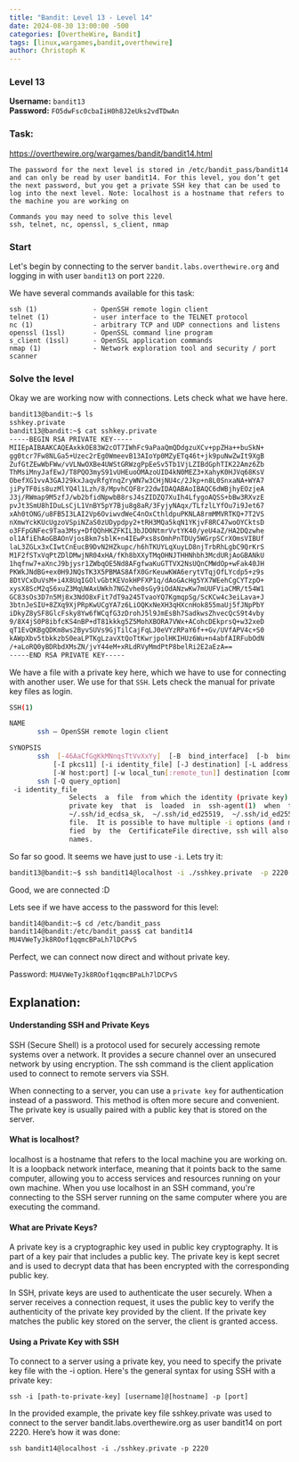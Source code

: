 ```yaml
---
title: "Bandit: Level 13 - Level 14"
date: 2024-08-30 13:00:00 -500 
categories: [OvertheWire, Bandit]
tags: [linux,wargames,bandit,overthewire]
author: Christoph K
---
```


<!-- Change LEVELS -->

### Level 13

**Username:** `bandit13`  
**Password:** `FO5dwFsc0cbaIiH0h8J2eUks2vdTDwAn`

### Task:

<!-- PICTURE FROM TASK -->
https://overthewire.org/wargames/bandit/bandit14.html

    The password for the next level is stored in /etc/bandit_pass/bandit14 and can only be read by user bandit14. For this level, you don’t get the next password, but you get a private SSH key that can be used to log into the next level. Note: localhost is a hostname that refers to the machine you are working on

    Commands you may need to solve this level
    ssh, telnet, nc, openssl, s_client, nmap

<!-- change username bandit!! -->
### Start

Let's begin by connecting to the server `bandit.labs.overthewire.org` and logging in with user `bandit13` on port `2220`.

We have several commands available for this task:


    ssh (1)              - OpenSSH remote login client
    telnet (1)           - user interface to the TELNET protocol
    nc (1)               - arbitrary TCP and UDP connections and listens
    openssl (1ssl)       - OpenSSL command line program
    s_client (1ssl)      - OpenSSL application commands
    nmap (1)             - Network exploration tool and security / port scanner


<!-- CHANGE COMMANDS IF NECCESSARY -->


### Solve the level

Okay we are working now with connections. Lets check what we have here.


```bash
bandit13@bandit:~$ ls
sshkey.private
bandit13@bandit:~$ cat sshkey.private
-----BEGIN RSA PRIVATE KEY-----
MIIEpAIBAAKCAQEAxkkOE83W2cOT7IWhFc9aPaaQmQDdgzuXCv+ppZHa++buSkN+
gg0tcr7Fw8NLGa5+Uzec2rEg0WmeevB13AIoYp0MZyETq46t+jk9puNwZwIt9XgB
ZufGtZEwWbFWw/vVLNwOXBe4UWStGRWzgPpEeSv5Tb1VjLZIBdGphTIK22Amz6Zb
ThMsiMnyJafEwJ/T8PQO3myS91vUHEuoOMAzoUID4kN0MEZ3+XahyK0HJVq68KsV
ObefXG1vvA3GAJ29kxJaqvRfgYnqZryWN7w3CHjNU4c/2Jkp+n8L0SnxaNA+WYA7
jiPyTF0is8uzMlYQ4l1Lzh/8/MpvhCQF8r22dwIDAQABAoIBAQC6dWBjhyEOzjeA
J3j/RWmap9M5zfJ/wb2bfidNpwbB8rsJ4sZIDZQ7XuIh4LfygoAQSS+bBw3RXvzE
pvJt3SmU8hIDuLsCjL1VnBY5pY7Bju8g8aR/3FyjyNAqx/TLfzlLYfOu7i9Jet67
xAh0tONG/u8FB5I3LAI2Vp6OviwvdWeC4nOxCthldpuPKNLA8rmMMVRTKQ+7T2VS
nXmwYckKUcUgzoVSpiNZaS0zUDypdpy2+tRH3MQa5kqN1YKjvF8RC47woOYCktsD
o3FFpGNFec9Taa3Msy+DfQQhHKZFKIL3bJDONtmrVvtYK40/yeU4aZ/HA2DQzwhe
ol1AfiEhAoGBAOnVjosBkm7sblK+n4IEwPxs8sOmhPnTDUy5WGrpSCrXOmsVIBUf
laL3ZGLx3xCIwtCnEucB9DvN2HZkupc/h6hTKUYLqXuyLD8njTrbRhLgbC9QrKrS
M1F2fSTxVqPtZDlDMwjNR04xHA/fKh8bXXyTMqOHNJTHHNhbh3McdURjAoGBANkU
1hqfnw7+aXncJ9bjysr1ZWbqOE5Nd8AFgfwaKuGTTVX2NsUQnCMWdOp+wFak40JH
PKWkJNdBG+ex0H9JNQsTK3X5PBMAS8AfX0GrKeuwKWA6erytVTqjOfLYcdp5+z9s
8DtVCxDuVsM+i4X8UqIGOlvGbtKEVokHPFXP1q/dAoGAcHg5YX7WEehCgCYTzpO+
xysX8ScM2qS6xuZ3MqUWAxUWkh7NGZvhe0sGy9iOdANzwKw7mUUFViaCMR/t54W1
GC83sOs3D7n5Mj8x3NdO8xFit7dT9a245TvaoYQ7KgmqpSg/ScKCw4c3eiLava+J
3btnJeSIU+8ZXq9XjPRpKwUCgYA7z6LiOQKxNeXH3qHXcnHok855maUj5fJNpPbY
iDkyZ8ySF8GlcFsky8Yw6fWCqfG3zDrohJ5l9JmEsBh7SadkwsZhvecQcS9t4vby
9/8X4jS0P8ibfcKS4nBP+dT81kkkg5Z5MohXBORA7VWx+ACohcDEkprsQ+w32xeD
qT1EvQKBgQDKm8ws2ByvSUVs9GjTilCajFqLJ0eVYzRPaY6f++Gv/UVfAPV4c+S0
kAWpXbv5tbkkzbS0eaLPTKgLzavXtQoTtKwrjpolHKIHUz6Wu+n4abfAIRFubOdN
/+aLoRQ0yBDRbdXMsZN/jvY44eM+xRLdRVyMmdPtP8belRi2E2aEzA==
-----END RSA PRIVATE KEY-----

```

We have a file with a private key here, which we have to use for connecting with another user. We use for that `SSH`. Lets check the manual for private key files as login.

```bash
SSH(1)                                                                      General Commands Manual                                                                     SSH(1)

NAME
       ssh — OpenSSH remote login client

SYNOPSIS
       ssh  [-46AaCfGgKkMNnqsTtVvXxYy]  [-B  bind_interface]  [-b  bind_address]  [-c  cipher_spec]  [-D  [bind_address:]port]  [-E log_file] [-e escape_char] [-F configfile]
           [-I pkcs11] [-i identity_file] [-J destination] [-L address] [-l login_name] [-m mac_spec] [-O ctl_cmd] [-o option] [-P tag] [-p port] [-R address]  [-S  ctl_path]
           [-W host:port] [-w local_tun[:remote_tun]] destination [command [argument ...]]
       ssh [-Q query_option]
 -i identity_file
               Selects  a  file  from which the identity (private key) for public key authentication is read.  You can also specify a public key file to use the corresponding
               private key  that  is  loaded  in  ssh-agent(1)  when  the  private  key  file  is  not  present  locally.   The  default  is  ~/.ssh/id_rsa,  ~/.ssh/id_ecdsa,
               ~/.ssh/id_ecdsa_sk,  ~/.ssh/id_ed25519,  ~/.ssh/id_ed25519_sk and ~/.ssh/id_dsa.  Identity files may also be specified on a per-host basis in the configuration
               file.  It is possible to have multiple -i options (and multiple identities specified in configuration files).  If no certificates have been  explicitly  speci‐
               fied  by  the  CertificateFile directive, ssh will also try to load certificate information from the filename obtained by appending -cert.pub to identity file‐
               names.


```

So far so good. It seems we have just to use `-i`. Lets try it:


```bash
bandit13@bandit:~$ ssh bandit14@localhost -i ./sshkey.private  -p 2220
```

Good, we are connected :D 

Lets see if we have access to the password for this level:

```bash
bandit14@bandit:~$ cd /etc/bandit_pass
bandit14@bandit:/etc/bandit_pass$ cat bandit14
MU4VWeTyJk8ROof1qqmcBPaLh7lDCPvS

```

Perfect, we can connect now direct and without private key. 

Password: `MU4VWeTyJk8ROof1qqmcBPaLh7lDCPvS`



## Explanation: 

#### Understanding SSH and Private Keys

SSH (Secure Shell) is a protocol used for securely accessing remote systems over a network. It provides a secure channel over an unsecured network by using encryption. The ssh command is the client application used to connect to remote servers via SSH.

When connecting to a server, you can use a `private key` for authentication instead of a password. This method is often more secure and convenient. The private key is usually paired with a public key that is stored on the server.

#### What is localhost?
localhost is a hostname that refers to the local machine you are working on. It is a loopback network interface, meaning that it points back to the same computer, allowing you to access services and resources running on your own machine. When you use localhost in an SSH command, you're connecting to the SSH server running on the same computer where you are executing the command.

#### What are Private Keys?

A private key is a cryptographic key used in public key cryptography. It is part of a key pair that includes a public key. The private key is kept secret and is used to decrypt data that has been encrypted with the corresponding public key.

In SSH, private keys are used to authenticate the user securely. When a server receives a connection request, it uses the public key to verify the authenticity of the private key provided by the client. If the private key matches the public key stored on the server, the client is granted access.


#### Using a Private Key with SSH
To connect to a server using a private key, you need to specify the private key file with the -i option. Here's the general syntax for using SSH with a private key:


    ssh -i [path-to-private-key] [username]@[hostname] -p [port]

In the provided example, the private key file sshkey.private was used to connect to the server bandit.labs.overthewire.org as user bandit14 on port 2220. Here’s how it was done:

    ssh bandit14@localhost -i ./sshkey.private -p 2220

